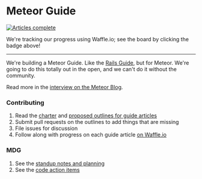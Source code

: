 # Meteor Guide

[![Articles complete](https://badge.waffle.io/meteor/guide.svg?label=ready&title=Articles%20Complete)](https://waffle.io/meteor/guide?label=article)

We're tracking our progress using Waffle.io; see the board by clicking the badge above!

---------

We're building a Meteor Guide. Like the [Rails Guide](http://guides.rubyonrails.org/), but for Meteor. We're going to do this totally out in the open, and we can't do it without the community.

Read more in the [interview on the Meteor Blog](http://info.meteor.com/blog/meteor-guide-interview).

### Contributing

1. Read the [charter](charter.md) and [proposed outlines for guide articles](outlines.md)
2. Submit pull requests on the outlines to add things that are missing
3. File issues for discussion
4. Follow along with progress on each guide article [on Waffle.io](https://waffle.io/meteor/guide?label=article)

### MDG

1. See the [standup notes and planning](meeting-notes.md)
1. See the [code action items](https://github.com/meteor/guide/labels/code)
